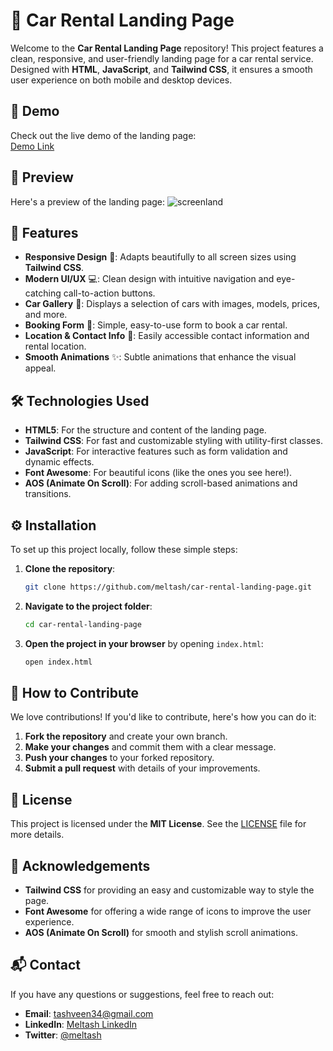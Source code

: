 # 🚗 **Car Rental Landing Page**  

Welcome to the **Car Rental Landing Page** repository! This project features a clean, responsive, and user-friendly landing page for a car rental service. Designed with **HTML**, **JavaScript**, and **Tailwind CSS**, it ensures a smooth user experience on both mobile and desktop devices.

## 🔗 Demo

Check out the live demo of the landing page:  
[Demo Link](#)

## 📸 Preview

Here's a preview of the landing page:
![screenland](https://github.com/user-attachments/assets/fe54c603-228d-4801-acb2-347d6757938c)



## 🌟 Features

- **Responsive Design** 📱: Adapts beautifully to all screen sizes using **Tailwind CSS**.
- **Modern UI/UX** 💻: Clean design with intuitive navigation and eye-catching call-to-action buttons.
- **Car Gallery** 🚙: Displays a selection of cars with images, models, prices, and more.
- **Booking Form** 📝: Simple, easy-to-use form to book a car rental.
- **Location & Contact Info** 📍: Easily accessible contact information and rental location.
- **Smooth Animations** ✨: Subtle animations that enhance the visual appeal.

## 🛠 Technologies Used

- **HTML5**: For the structure and content of the landing page.
- **Tailwind CSS**: For fast and customizable styling with utility-first classes.
- **JavaScript**: For interactive features such as form validation and dynamic effects.
- **Font Awesome**: For beautiful icons (like the ones you see here!).
- **AOS (Animate On Scroll)**: For adding scroll-based animations and transitions.

## ⚙️ Installation

To set up this project locally, follow these simple steps:

1. **Clone the repository**:
   ```bash
   git clone https://github.com/meltash/car-rental-landing-page.git
   ```

2. **Navigate to the project folder**:
   ```bash
   cd car-rental-landing-page
   ```

3. **Open the project in your browser** by opening `index.html`:
   ```bash
   open index.html
   ```

## 🤝 How to Contribute

We love contributions! If you'd like to contribute, here's how you can do it:

1. **Fork the repository** and create your own branch.
2. **Make your changes** and commit them with a clear message.
3. **Push your changes** to your forked repository.
4. **Submit a pull request** with details of your improvements.

## 📜 License

This project is licensed under the **MIT License**. See the [LICENSE](LICENSE) file for more details.

## 💬 Acknowledgements

- **Tailwind CSS** for providing an easy and customizable way to style the page.
- **Font Awesome** for offering a wide range of icons to improve the user experience.
- **AOS (Animate On Scroll)** for smooth and stylish scroll animations.

## 📬 Contact

If you have any questions or suggestions, feel free to reach out:

- **Email**: tashveen34@gmail.com  
- **LinkedIn**: [Meltash LinkedIn](https://www.linkedin.com/in/meltash)
- **Twitter**: [@meltash](https://twitter.com/meltash)


